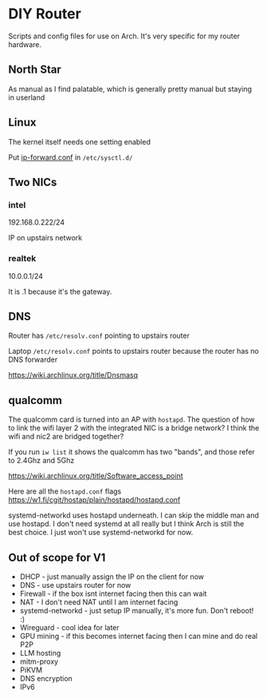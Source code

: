 # DIY Router

Scripts and config files for use on Arch. It's very specific for my router hardware.

## North Star
As manual as I find palatable, which is generally pretty manual but staying in userland


## Linux
The kernel itself needs one setting enabled

Put [ip-forward.conf](ip-forward.conf) in `/etc/sysctl.d/`

## Two NICs

### intel
192.168.0.222/24

IP on upstairs network

### realtek
10.0.0.1/24

It is .1 because it's the gateway.


## DNS
Router has `/etc/resolv.conf` pointing to upstairs router

Laptop `/etc/resolv.conf` points to upstairs router because the router has no DNS forwarder

https://wiki.archlinux.org/title/Dnsmasq


## qualcomm
The qualcomm card is turned into an AP with `hostapd`. The question of how to link the wifi layer 2 with the integrated NIC is a bridge network? I think the wifi and nic2 are bridged together?

If you run `iw list` it shows the qualcomm has two "bands", and those refer to 2.4Ghz and 5Ghz

https://wiki.archlinux.org/title/Software_access_point

Here are all the `hostapd.conf` flags https://w1.fi/cgit/hostap/plain/hostapd/hostapd.conf

systemd-networkd uses hostapd underneath. I can skip the middle man and use hostapd. I don't need systemd at all really but I think Arch is still the best choice. I just won't use systemd-networkd for now.


## Out of scope for V1
* DHCP - just manually assign the IP on the client for now
* DNS - use upstairs router for now
* Firewall - if the box isnt internet facing then this can wait
* NAT - I don't need NAT until I am internet facing
* systemd-networkd - just setup IP manually, it's more fun. Don't reboot! :)
* Wireguard - cool idea for later
* GPU mining - if this becomes internet facing then I can mine and do real P2P
* LLM hosting
* mitm-proxy
* PiKVM
* DNS encryption
* IPv6

